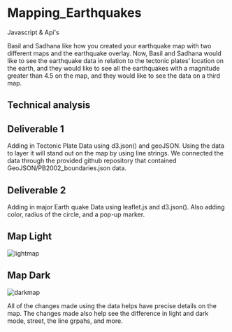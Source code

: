 # Mapping_Earthquakes
Javascript &amp; Api's

Basil and Sadhana like how you created your earthquake map with two different maps and the earthquake overlay. Now, Basil and Sadhana would like to see the earthquake data in relation to the tectonic plates’ location on the earth, and they would like to see all the earthquakes with a magnitude greater than 4.5 on the map, and they would like to see the data on a third map.

## Technical analysis

## Deliverable 1

Adding in Tectonic Plate Data using d3.json() and geoJSON. Using the data to layer it will stand out on the map by using line strings. We connected the data through the provided github repository that contained GeoJSON/PB2002_boundaries.json data.


## Deliverable 2

Adding in major Earth quake Data using leaflet.js and d3.json(). Also adding color, radius of the circle, and a pop-up marker.


## Map Light
![lightmap](https://user-images.githubusercontent.com/98365309/177008435-b39f00e4-9dfa-413a-9d05-a5f2080369b1.png)


## Map Dark
![darkmap](https://user-images.githubusercontent.com/98365309/177008443-4238d57d-a7c8-42a1-9336-51821cfcf394.png)


All of the changes made using the data helps have precise details on the map. The changes made also help see the difference in light and dark mode, street, the line grpahs, and more. 
